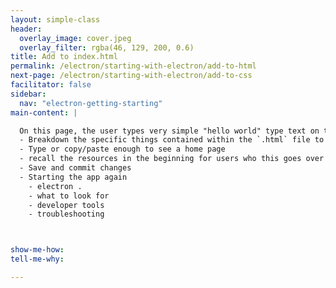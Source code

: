 ```yaml
---
layout: simple-class
header:
  overlay_image: cover.jpeg
  overlay_filter: rgba(46, 129, 200, 0.6)
title: Add to index.html
permalink: /electron/starting-with-electron/add-to-html
next-page: /electron/starting-with-electron/add-to-css
facilitator: false
sidebar:
  nav: "electron-getting-starting"
main-content: |

  On this page, the user types very simple "hello world" type text on the index.html page.
  - Breakdown the specific things contained within the `.html` file to show how it makes the application work
  - Type or copy/paste enough to see a home page
  - recall the resources in the beginning for users who this goes over their heads
  - Save and commit changes
  - Starting the app again
    - electron .
    - what to look for
    - developer tools
    - troubleshooting



show-me-how:
tell-me-why:

---
```


